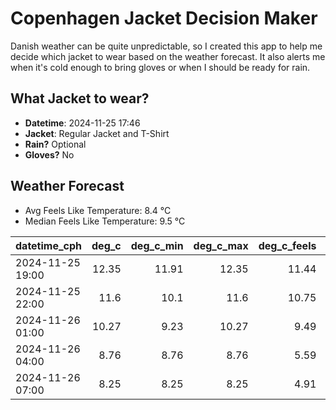 
# Copenhagen Jacket Decision Maker

Danish weather can be quite unpredictable, so I created this app to help me decide which jacket to wear based on the weather forecast. 
It also alerts me when it's cold enough to bring gloves or when I should be ready for rain.

## What Jacket to wear?

- **Datetime**: 2024-11-25 17:46
- **Jacket**: Regular Jacket and T-Shirt
- **Rain?** Optional
- **Gloves?** No

## Weather Forecast
- Avg Feels Like Temperature: 8.4 °C
- Median Feels Like Temperature: 9.5 °C

| datetime_cph     |   deg_c |   deg_c_min |   deg_c_max |   deg_c_feels | weather   | wind   | rain   |
|:-----------------|--------:|------------:|------------:|--------------:|:----------|:-------|:-------|
| 2024-11-25 19:00 |   12.35 |       11.91 |       12.35 |         11.44 | Rain      | High   | Low    |
| 2024-11-25 22:00 |   11.6  |       10.1  |       11.6  |         10.75 | Rain      | Low    | Low    |
| 2024-11-26 01:00 |   10.27 |        9.23 |       10.27 |          9.49 | Clouds    | High   | None   |
| 2024-11-26 04:00 |    8.76 |        8.76 |        8.76 |          5.59 | Clouds    | High   | None   |
| 2024-11-26 07:00 |    8.25 |        8.25 |        8.25 |          4.91 | Clouds    | High   | None   |
        
